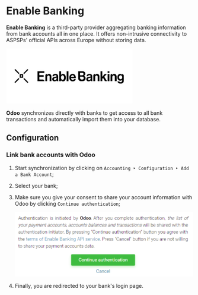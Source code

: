 # Enable Banking

**Enable Banking** is a third-party provider aggregating banking
information from bank accounts all in one place. It offers non-intrusive
connectivity to ASPSPs\' official APIs across Europe without storing
data.

![Enable Banking logo](enablebanking/enablebanking.png)

**Odoo** synchronizes directly with banks to get access to all bank
transactions and automatically import them into your database.


## Configuration

### Link bank accounts with Odoo

1.  Start synchronization by clicking on
    `Accounting ‣ Configuration ‣
    Add a Bank Account`;

2.  Select your bank;

3.  Make sure you give your consent to share your account information
    with Odoo by clicking `Continue authentication`;

    ![Enable Banking authentication page](enablebanking/enablebankingauth.png)

4.  Finally, you are redirected to your bank\'s login page.
